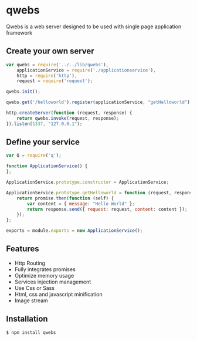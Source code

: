 # qwebs
Qwebs is a web server designed to be used with single page application framework

## Create your own server
```js
var qwebs = require('../../lib/qwebs'),
    applicationService = require('./applicationservice'),
    http = require('http'),
    request = require('request');

qwebs.init();

qwebs.get('/helloworld').register(applicationService, "getHelloworld"); 

http.createServer(function (request, response) {
    return qwebs.invoke(request, response);
}).listen(1337, "127.0.0.1");
```

## Define your service
```js
var Q = require('q');

function ApplicationService() {
};

ApplicationService.prototype.constructor = ApplicationService;

ApplicationService.prototype.getHelloworld = function (request, response, promise) {
    return promise.then(function (self) {
        var content = { message: "Hello World" };
        return response.send({ request: request, content: content });
    });
};

exports = module.exports = new ApplicationService();
```

## Features

  * Http Routing
  * Fully integrates promises
  * Optimize memory usage
  * Services injection management
  * Use Css or Sass
  * Html, css and javascript minification
  * Image stream
  
## Installation

```bash
$ npm install qwebs
```
  